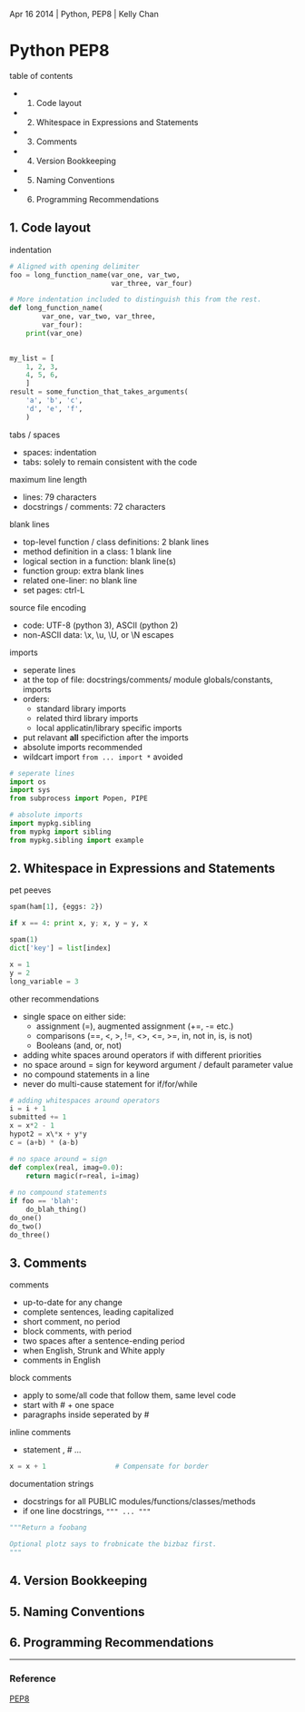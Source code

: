 Apr 16 2014 | Python, PEP8 | Kelly Chan
# Python PEP8

table of contents
- 1. Code layout
- 2. Whitespace in Expressions and Statements
- 3. Comments
- 4. Version Bookkeeping
- 5. Naming Conventions
- 6. Programming Recommendations


## 1. Code layout

indentation
```python
# Aligned with opening delimiter
foo = long_function_name(var_one, var_two,
                         var_three, var_four)

# More indentation included to distinguish this from the rest.
def long_function_name(
        var_one, var_two, var_three,
        var_four):
    print(var_one)
    

my_list = [
    1, 2, 3,
    4, 5, 6,
    ]
result = some_function_that_takes_arguments(
    'a', 'b', 'c',
    'd', 'e', 'f',
    )
```

tabs / spaces
- spaces: indentation
- tabs: solely to remain consistent with the code

maximum line length
- lines: 79 characters
- docstrings / comments: 72 characters

blank lines
- top-level function / class definitions: 2 blank lines
- method definition in a class: 1 blank line
- logical section in a function: blank line(s)
- function group: extra blank lines
- related one-liner: no blank line
- set pages: ctrl-L

source file encoding
- code: UTF-8 (python 3), ASCII (python 2)
- non-ASCII data: \x, \u, \U, or \N escapes

imports
- seperate lines
- at the top of file: docstrings/comments/ module globals/constants, imports
- orders:
    - standard library imports
    - related third library imports
    - local applicatin/library specific imports
- put relavant __all__ specifiction after the imports
- absolute imports recommended
- wildcart import `from ... import *` avoided

```python
# seperate lines
import os
import sys
from subprocess import Popen, PIPE

# absolute imports
import mypkg.sibling
from mypkg import sibling
from mypkg.sibling import example
```


## 2. Whitespace in Expressions and Statements

pet peeves
```python
spam(ham[1], {eggs: 2})

if x == 4: print x, y; x, y = y, x

spam(1)
dict['key'] = list[index]

x = 1
y = 2
long_variable = 3
```

other recommendations
- single space on either side: 
    - assignment (=), augmented assignment (+=, -= etc.)
    - comparisons (==, <, >, !=, <>, <=, >=, in, not in, is, is not)
    - Booleans (and, or, not)
- adding white spaces around operators if with different priorities
- no space around = sign for keyword argument / default parameter value
- no compound statements in a line
- never do multi-cause statement for if/for/while

```python
# adding whitespaces around operators
i = i + 1
submitted += 1
x = x*2 - 1
hypot2 = x\*x + y*y
c = (a+b) * (a-b)

# no space around = sign
def complex(real, imag=0.0):
    return magic(r=real, i=imag)
    
# no compound statements
if foo == 'blah':
    do_blah_thing()
do_one()
do_two()
do_three()
```


## 3. Comments

comments
- up-to-date for any change
- complete sentences, leading capitalized
- short comment, no period
- block comments, with period
- two spaces after a sentence-ending period
- when English, Strunk and White apply
- comments in English

block comments
- apply to some/all code that follow them, same level code
- start with # + one space
- paragraphs inside seperated by #

inline comments
- statement , # ...

```python
x = x + 1                 # Compensate for border
```

documentation strings
- docstrings for all PUBLIC modules/functions/classes/methods
- if one line docstrings, `""" ... """`

```python
"""Return a foobang

Optional plotz says to frobnicate the bizbaz first.
"""
```


## 4. Version Bookkeeping
## 5. Naming Conventions
## 6. Programming Recommendations


---
### Reference
[PEP8](http://legacy.python.org/dev/peps/pep-0008/)
